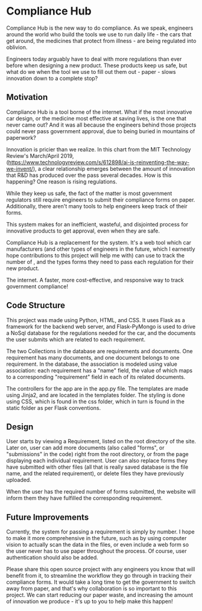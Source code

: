 # Compliance Hub

Compliance Hub is the new way to do compliance. As we speak, engineers around the
world who build the tools we use to run daily life - the cars that get around, the
medicines that protect from illness - are being regulated into oblivion.

Engineers today arguably have to deal with more regulations than ever before when
designing a new product. These products keep us safe, but what do we when the tool
we use to fill out them out - paper - slows innovation down to a complete stop?

## Motivation

Compliance Hub is a tool borne of the internet. What if the most innovative car
design, or the medicine most effective at saving lives, is the one that never
came out? And it was all because the engineers behind those projects could never pass
government approval, due to being buried in mountains of paperwork?

Innovation is pricier than we realize. In this chart from the MIT Technology Review's
March/April 2019,
(https://www.technologyreview.com/s/612898/ai-is-reinventing-the-way-we-invent/),
a clear relationship emerges between the amount of innovation that R&D has produced
over the pass several decades. How is this happening? One reason is rising regulations.

While they keep us safe, the fact of the matter is most government regulators still
require engineers to submit their compliance forms on paper. Additionally, there
aren't many tools to help engineers keep track of their forms.

This system makes for an inefficient, wasteful, and disjointed process for
innovative products to get approval, even when they are safe.

Compliance Hub is a replacement for the system. It's a web tool which car
manufacturers (and other types of engineers in the future, which I earnestly
hope contributions to this project will help me with) can use to track the number of
, and the types forms they need to pass each regulation for their new product.

The internet. A faster, more cost-effective, and responsive way to track government
compliance!

## Code Structure
This project was made using Python, HTML, and CSS. It uses Flask as a framework for
the backend web server, and Flask-PyMongo is used to drive a NoSql database for the
regulations needed for the car, and the documents the user submits which are related to
each requirement.

The two Collections in the database are requirements and documents. One requirement has
many documents, and one document belongs to one requirement. In the database, the
association is modeled using value association: each requirement has a "name" field,
the value of which maps to a corresponding "requirement" field in each of its
related documents.

The controllers for the app are in the app.py file. The templates are made using Jinja2,
and are located in the templates folder. The styling is done using CSS, which is found in
the css folder, which in turn is found in the static folder as per Flask conventions.

## Design
User starts by viewing a Requirement, listed on the root directory of the site.
Later on, user can add more documents (also called "forms", or "submissions" in the code)
right from the root directory, or from the page displaying each individual requirement.
User can also replace forms they have submitted with other files (all that is really saved
database is the file name, and the related requirement), or delete files they have
previously uploaded.

When the user has the required number of forms submitted, the website will inform them
they have fulfilled the corresponding requirement.

## Future Improvements
Currently, the system for passing a requirement is simply by number. I hope to make
it more comprehensive in the future, such as by using computer vision to actually scan the
data in the files, or even include a web form so the user never has to use paper throughout
the process. Of course, user authentication should also be added.

Please share this open source project with any engineers you know that will benefit from it,
to streamline the workflow they go through in tracking their compliance forms.
It would take a long time to get the government to switch away from paper, and that's why
collaboration is so important to this project. We can start reducing our paper waste, and
increasing the amount of innovation we produce - it's up to you to help make this happen!
